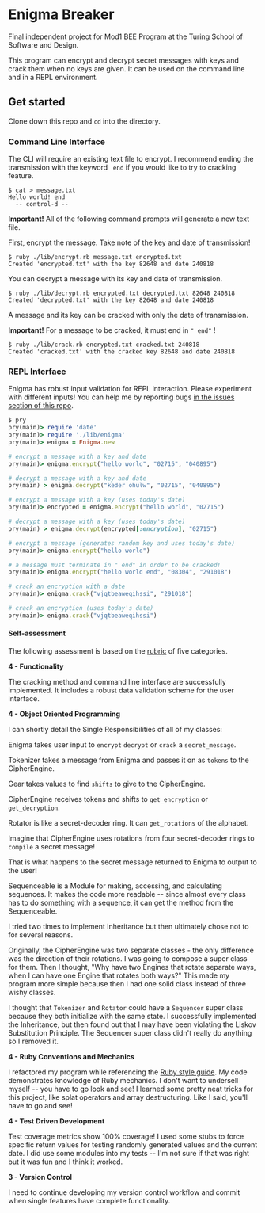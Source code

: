 # Enigma Breaker

Final independent project for Mod1 BEE Program at the Turing School of Software and Design.

This program can encrypt and decrypt secret messages with keys and crack them when no keys are given. It can be used on the command line and in a REPL environment.

## Get started

Clone down this repo and `cd` into the directory.

### Command Line Interface

The CLI will require an existing text file to encrypt. I recommend ending the transmission with the keyword ` end` if you would like to try to cracking feature.

```
$ cat > message.txt
Hello world! end
  -- control-d --
```

**Important!** All of the following command prompts will generate a new text file.

First, encrypt the message. Take note of the key and date of transmission!

```
$ ruby ./lib/encrypt.rb message.txt encrypted.txt
Created 'encrypted.txt' with the key 82648 and date 240818
```

You can decrypt a message with its key and date of transmission.

```
$ ruby ./lib/decrypt.rb encrypted.txt decrypted.txt 82648 240818
Created 'decrypted.txt' with the key 82648 and date 240818
```

A message and its key can be cracked with only the date of transmission.

**Important!** For a message to be cracked, it must end in `" end"` !

```
$ ruby ./lib/crack.rb encrypted.txt cracked.txt 240818
Created 'cracked.txt' with the cracked key 82648 and date 240818
```

### REPL Interface

Enigma has robust input validation for REPL interaction. Please experiment with different inputs! You can help me by reporting bugs [in the issues section of this repo](https://github.com/ajtran303/enigma_breaker/issues/new).

```ruby
$ pry
pry(main)> require 'date'
pry(main)> require './lib/enigma'
pry(main)> enigma = Enigma.new

# encrypt a message with a key and date
pry(main)> enigma.encrypt("hello world", "02715", "040895")

# decrypt a message with a key and date
pry(main) > enigma.decrypt("keder ohulw", "02715", "040895")

# encrypt a message with a key (uses today's date)
pry(main)> encrypted = enigma.encrypt("hello world", "02715")

# decrypt a message with a key (uses today's date)
pry(main) > enigma.decrypt(encrypted[:encryption], "02715")

# encrypt a message (generates random key and uses today's date)
pry(main)> enigma.encrypt("hello world")

# a message must terminate in " end" in order to be cracked!
pry(main)> enigma.encrypt("hello world end", "08304", "291018")

# crack an encryption with a date
pry(main)> enigma.crack("vjqtbeaweqihssi", "291018")

# crack an encryption (uses today's date)
pry(main)> enigma.crack("vjqtbeaweqihssi")
```

#### Self-assessment

The following assessment is based on the [rubric](https://backend.turing.io/module1/projects/enigma/rubric) of five categories.

**4 - Functionality**

The cracking method and command line interface are successfully implemented. It includes a robust data validation scheme for the user interface.

**4 - Object Oriented Programming**

I can shortly detail the Single Responsibilities of all of my classes:

Enigma takes user input to `encrypt` `decrypt` or `crack` a `secret_message`.

Tokenizer takes a message from Enigma and passes it on as `tokens` to the CipherEngine.

Gear takes values to find `shifts` to give to the CipherEngine.

CipherEngine receives tokens and shifts to `get_encryption` or `get_decryption`.

Rotator is like a secret-decoder ring. It can `get_rotations` of the alphabet.

Imagine that CipherEngine uses rotations from four secret-decoder rings to `compile` a secret message!

That is what happens to the secret message returned to Enigma to output to the user!

Sequenceable is a Module for making, accessing, and calculating sequences. It makes the code more readable -- since almost every class has to do something with a sequence, it can get the method from the Sequenceable.

I tried two times to implement Inheritance but then ultimately chose not to for several reasons.

Originally, the CipherEngine was two separate classes - the only difference was the direction of their rotations. I was going to compose a super class for them. Then I thought, "Why have two Engines that rotate separate ways, when I can have one Engine that rotates both ways?" This made my program more simple because then I had one solid class instead of three wishy classes.

I thought that `Tokenizer` and `Rotator` could have a `Sequencer` super class because they both initialize with the same state. I successfully implemented the Inheritance, but then found out that I may have been violating the Liskov Substitution Principle. The Sequencer super class didn't really do anything so I removed it.

**4 - Ruby Conventions and Mechanics**

I refactored my program while referencing the [Ruby style guide](https://github.com/rubocop-hq/ruby-style-guide). My code demonstrates knowledge of Ruby mechanics. I don't want to undersell myself -- you have to go look and see! I learned some pretty neat tricks for this project, like splat operators and array destructuring. Like I said, you'll have to go and see!

**4 - Test Driven Development**

Test coverage metrics show 100% coverage! I used some stubs to force specific return values for testing randomly generated values and the current date. I did use some modules into my tests -- I'm not sure if that was right but it was fun and I think it worked.

**3 - Version Control**

I need to continue developing my version control workflow and commit when single features have complete functionality.
